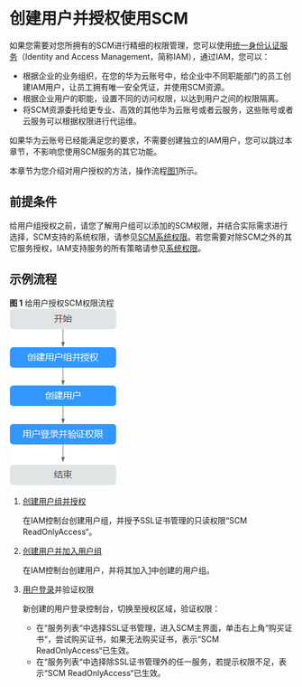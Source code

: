 # 创建用户并授权使用SCM<a name="ZH-CN_TOPIC_0171355676"></a>

如果您需要对您所拥有的SCM进行精细的权限管理，您可以使用[统一身份认证服务](https://support.huaweicloud.com/usermanual-iam/iam_01_0001.html)（Identity and Access Management，简称IAM），通过IAM，您可以：

-   根据企业的业务组织，在您的华为云账号中，给企业中不同职能部门的员工创建IAM用户，让员工拥有唯一安全凭证，并使用SCM资源。
-   根据企业用户的职能，设置不同的访问权限，以达到用户之间的权限隔离。
-   将SCM资源委托给更专业、高效的其他华为云账号或者云服务，这些账号或者云服务可以根据权限进行代运维。

如果华为云账号已经能满足您的要求，不需要创建独立的IAM用户，您可以跳过本章节，不影响您使用SCM服务的其它功能。

本章节为您介绍对用户授权的方法，操作流程[图1](#fig673713328586)所示。

## 前提条件<a name="section121325115513"></a>

给用户组授权之前，请您了解用户组可以添加的SCM权限，并结合实际需求进行选择，SCM支持的系统权限，请参见[SCM系统权限](https://support.huaweicloud.com/productdesc-scm/scm_01_0070.html)。若您需要对除SCM之外的其它服务授权，IAM支持服务的所有策略请参见[系统权限](https://support.huaweicloud.com/permissions/policy_list.html?product=scm)。

## 示例流程<a name="section1354851316146"></a>

**图 1**  给用户授权SCM权限流程<a name="fig673713328586"></a>  
![](figures/给用户授权SCM权限流程.png "给用户授权SCM权限流程")

1.  <a name="li8135822590"></a>[创建用户组并授权](https://support.huaweicloud.com/usermanual-iam/iam_03_0001.html)

    在IAM控制台创建用户组，并授予SSL证书管理的只读权限“SCM ReadOnlyAccess“。

2.  [创建用户并加入用户组](https://support.huaweicloud.com/usermanual-iam/iam_02_0001.html)

    在IAM控制台创建用户，并将其加入[1](#li8135822590)中创建的用户组。

3.  [用户登录](https://support.huaweicloud.com/usermanual-iam/iam_01_0552.html)并验证权限

    新创建的用户登录控制台，切换至授权区域，验证权限：

    -   在“服务列表“中选择SSL证书管理，进入SCM主界面，单击右上角“购买证书“，尝试购买证书，如果无法购买证书，表示“SCM ReadOnlyAccess“已生效。
    -   在“服务列表“中选择除SSL证书管理外的任一服务，若提示权限不足，表示“SCM ReadOnlyAccess“已生效。


